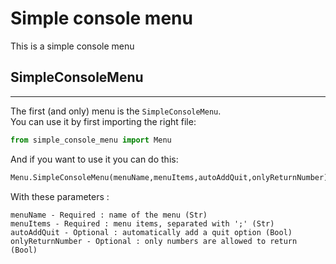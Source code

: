 # Simple console menu

This is a simple console menu

## SimpleConsoleMenu
---
The first (and only) menu is the `SimpleConsoleMenu`. <br>
You can use it by first importing the right file: 
```python
from simple_console_menu import Menu
```

And if you want to use it you can do this:
```python
Menu.SimpleConsoleMenu(menuName,menuItems,autoAddQuit,onlyReturnNumber)
```

With these parameters :

    menuName - Required : name of the menu (Str)
    menuItems - Required : menu items, separated with ';' (Str)
    autoAddQuit - Optional : automatically add a quit option (Bool)
    onlyReturnNumber - Optional : only numbers are allowed to return (Bool)
